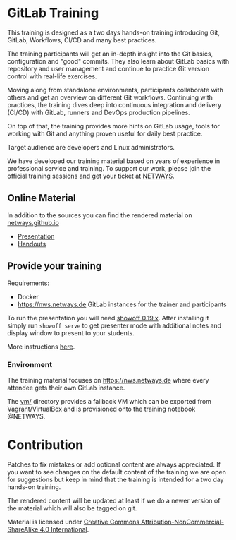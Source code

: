 # GitLab Training

This training is designed as a two days hands-on training introducing Git,
GitLab, Workflows, CI/CD and many best practices.

The training participants will get an in-depth insight into the Git basics,
configuration and "good" commits. They also learn about GitLab basics with
repository and user management and continue to practice Git version control
with real-life exercises.

Moving along from standalone environments, participants collaborate with
others and get an overview on different Git workflows. Continuing with
practices, the training dives deep into continuous integration and
delivery (CI/CD) with GitLab, runners and DevOps production pipelines.

On top of that, the training provides more hints on GitLab usage, tools
for working with Git and anything proven useful for daily best practice.

Target audience are developers and Linux administrators.

We have developed our training material based on years of experience in
professional service and training. To support our work, please join the official
training sessions and get your ticket at [NETWAYS](https://www.netways.de/en/trainings/home/).

## Online Material

In addition to the sources you can find the rendered material on
[netways.github.io](https://netways.github.io/gitlab-training)

* [Presentation](https://netways.github.io/gitlab-training)
* [Handouts](https://github.com/NETWAYS/gitlab-training/releases)

## Provide your training

Requirements:

* Docker
* https://nws.netways.de GitLab instances for the trainer and participants

To run the presentation you will need [showoff 0.19.x](https://rubygems.org/gems/showoff/versions/0.19.6).
After installing it simply run `showoff serve` to get presenter mode with additional notes
and display window to present to your students.

More instructions [here](https://github.com/NETWAYS/training-global#using-docker-to-build-and-serve-the-slide-deck).

### Environment

The training material focuses on https://nws.netways.de where every attendee
gets their own GitLab instance.

The [vm/](vm/) directory provides a fallback VM which can be exported
from Vagrant/VirtualBox and is provisioned onto the training notebook @NETWAYS.


# Contribution

Patches to fix mistakes or add optional content are always appreciated. If you want to see
changes on the default content of the training we are open for suggestions but keep in mind
that the training is intended for a two day hands-on training.

The rendered content will be updated at least if we do a newer version of the material which
will also be tagged on git.

Material is licensed under [Creative Commons Attribution-NonCommercial-ShareAlike 4.0 International](http://creativecommons.org/licenses/by-nc-sa/4.0/).


